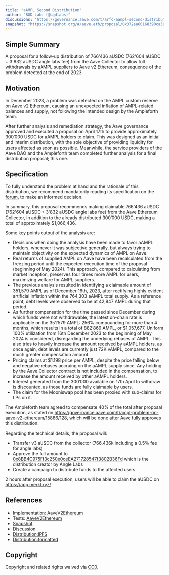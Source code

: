 ```yaml
---
title: "aAMPL Second Distribution"
author: "BGD Labs (@bgdlabs)"
discussions: "https://governance.aave.com/t/arfc-aampl-second-distribution/17464"
snapshot: "https://snapshot.org/#/aave.eth/proposal/0x372ea60168390ca30be8890ae18ba3c1bb171428ad613a3c8c1a568721c1d65d"
---
```


## Simple Summary

A proposal for a follow-up distribution of 766'436 aUSDC (762'604 aUSDC + 3'832 aUSDC angle labs fee) from the Aave Collector to allow full withdrawals by aAMPL suppliers to Aave v2 Ethereum, consequence of the problem detected at the end of 2023.

## Motivation

In December 2023, a problem was detected on the AMPL custom reserve on Aave v2 Ethereum, causing an unexpected inflation of AMPL-related balances and supply, not following the intended design by the Ampleforth team.

After further analysis and remediation strategy, the Aave governance approved and executed a proposal on April 17th to provide approximately 300’000 USDC for aAMPL holders to claim. This was designed as an initial and interim distribution, with the sole objective of providing liquidity for users affected as soon as possible. Meanwhile, the service providers of the Aave DAO and the Ampleforth team completed further analysis for a final distribution proposal; this one.

## Specification

To fully understand the problem at hand and the rationale of this distribution, we recommend mandatorily reading its specification on the [forum](https://governance.aave.com/t/ampl-problem-on-aave-v2-ethereum/15886/155), to make an informed decision.

In summary, this proposal recommends making claimable 766'436 aUSDC (762'604 aUSDC + 3'832 aUSDC angle labs fee) from the Aave Ethereum Collector, in addition to the already distributed 300’000 USDC, making a total of approximately $1,066,436.

Some key points output of the analysis are:

- Decisions when doing the analysis have been made to favor aAMPL holders, whenever it was subjective generally, but always trying to maintain objectivity on the expected dynamics of AMPL on Aave.
- Real returns of supplied AMPL on Aave have been recalculated from the freezing period until the expected execution time of the proposal (beginning of May 2024). This approach, compared to calculating from market inception, preserves four times more AMPL for users, maximizing welfare for AMPL suppliers.
- The previous analysis resulted in identifying a claimable amount of 351,579 AMPL as of December 16th, 2023, after rectifying highly evident artificial inflation within the 764,303 aAMPL total supply. As a reference point, debt levels were observed to be at 42,847 AMPL during that period.
- As further compensation for the time passed since December during which funds were not withdrawable, the latest on-chain rate is applicable on the 351’579 AMPL: 256% compounding for more than 4 months, which results in a total of 882’869 AMPL, or $1,057,677.
  Uniform 100% utilization from 16th December 2023 to the beginning of May 2024 is considered, disregarding the underlying rebases of AMPL. This also tries to heavily increase the amount received by aAMPL holders, as once again, debt levels are currently just 72K vAMPL, compared to the much greater compensation amount.
- Pricing claims at $1.198 price per AMPL, despite the price falling below and negative rebases accruing on the aAMPL supply since.
  Any holding by the Aave Collector contract is not included in the compensation, to increase the amount received by other aAMPL holders.
- Interest generated from the 300’000 available on 17th April to withdraw is discounted, as those funds are fully claimable by users.
- The claim for the Mooniswap pool has been proxied with sub-claims for LPs on it.

The Ampleforth team agreed to compensate 40% of the total after proposal execution, as stated on https://governance.aave.com/t/ampl-problem-on-aave-v2-ethereum/15886/128, which will be done after Aave fully approves this distribution.

Regarding the technical details, the proposal will:

- Transfer v3 aUSDC from the collector (766.436k including a 0.5% fee for angle labs)
- Approve the full amount to [0x8BB4C975Ff3c250e0ceEA271728547f3802B36Fd](https://etherscan.io/address/0x8BB4C975Ff3c250e0ceEA271728547f3802B36Fd) which is the distribution creator by Angle Labs
- Create a campaign to distribute funds to the affected users

2 hours after proposal execution, users will be able to claim the aUSDC on https://app.merkl.xyz/

## References

- Implementation: [AaveV2Ethereum](https://github.com/bgd-labs/aave-proposals-v3/blob/f54bd5c228fc7789a4ea3f0c5ef77fe70f4be020/src/20240429_AaveV2Ethereum_AAMPLSecondDistribution/AaveV2Ethereum_AAMPLSecondDistribution_20240429.sol)
- Tests: [AaveV2Ethereum](https://github.com/bgd-labs/aave-proposals-v3/blob/f54bd5c228fc7789a4ea3f0c5ef77fe70f4be020/src/20240429_AaveV2Ethereum_AAMPLSecondDistribution/AaveV2Ethereum_AAMPLSecondDistribution_20240429.t.sol)
- [Snapshot](https://snapshot.org/#/aave.eth/proposal/0x372ea60168390ca30be8890ae18ba3c1bb171428ad613a3c8c1a568721c1d65d)
- [Discussion](https://governance.aave.com/t/arfc-aampl-second-distribution/17464)
- [Distribution:IPFS](https://angle-blog.infura-ipfs.io/ipfs/QmTvv4u6MUb6cwThCi7tma1ZJ1XUe9mQmaGcHEmLZhazre)
- [Distribution:formatted](https://github.com/bgd-labs/aave-proposals-v3/blob/f54bd5c228fc7789a4ea3f0c5ef77fe70f4be020/src/20240429_AaveV2Ethereum_AAMPLSecondDistribution/distribution.pdf)

## Copyright

Copyright and related rights waived via [CC0](https://creativecommons.org/publicdomain/zero/1.0/).
